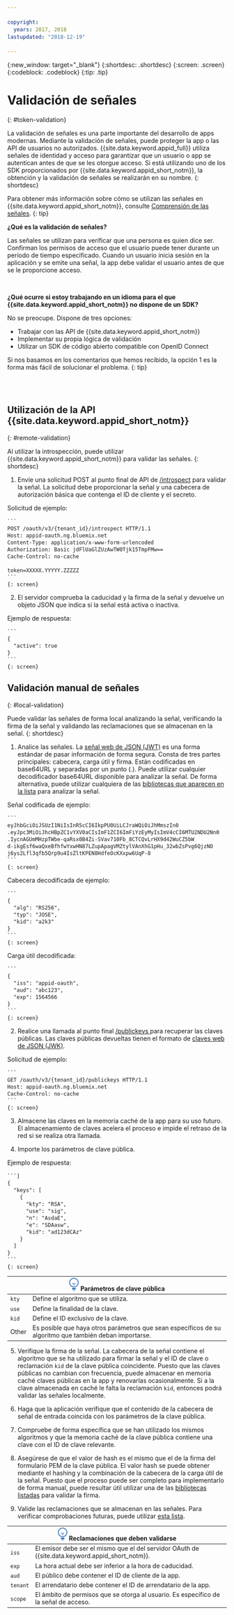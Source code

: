 ```yaml
---

copyright:
  years: 2017, 2018
lastupdated: "2018-12-19"

---
```


{:new_window: target="_blank"}
{:shortdesc: .shortdesc}
{:screen: .screen}
{:codeblock: .codeblock}
{:tip: .tip}


# Validación de señales
{: #token-validation}

La validación de señales es una parte importante del desarrollo de apps modernas. Mediante la validación de señales, puede proteger la app o las API de usuarios no autorizados. {{site.data.keyword.appid_full}} utiliza señales de identidad y acceso para garantizar que un usuario o app se autentican antes de que se les otorgue acceso. Si está utilizando uno de los SDK proporcionados por {{site.data.keyword.appid_short_notm}}, la obtención y la validación de señales se realizarán en su nombre.
{: shortdesc}

Para obtener más información sobre cómo se utilizan las señales en {{site.data.keyword.appid_short_notm}}, consulte [Comprensión de las señales](authorization.html#tokens).
{: tip}

**¿Qué es la validación de señales?**

Las señales se utilizan para verificar que una persona es quien dice ser. Confirman los permisos de acceso que el usuario puede tener durante un período de tiempo especificado. Cuando un usuario inicia sesión en la aplicación y se emite una señal, la app debe validar el usuario antes de que se le proporcione acceso.

</br>

**¿Qué ocurre si estoy trabajando en un idioma para el que {{site.data.keyword.appid_short_notm}} no dispone de un SDK?**

No se preocupe. Dispone de tres opciones:

* Trabajar con las API de {{site.data.keyword.appid_short_notm}}
* Implementar su propia lógica de validación
* Utilizar un SDK de código abierto compatible con OpenID Connect

Si nos basamos en los comentarios que hemos recibido, la opción 1 es la forma más fácil de solucionar el problema.
{: tip}

</br>
</br>

## Utilización de la API {{site.data.keyword.appid_short_notm}}
{: #remote-validation}

Al utilizar la introspección, puede utilizar {{site.data.keyword.appid_short_notm}} para validar las señales.
{: shortdesc}

1. Envíe una solicitud POST al punto final de API de [/introspect](https://appid-oauth.ng.bluemix.net/swagger-ui/#!/Authorization_Server_V3/introspect) para validar la señal. La solicitud debe proporcionar la señal y una cabecera de autorización básica que contenga el ID de cliente y el secreto.

  Solicitud de ejemplo:

    ```
    POST /oauth/v3/{tenant_id}/introspect HTTP/1.1
    Host: appid-oauth.ng.bluemix.net
    Content-Type: application/x-www-form-urlencoded
    Authorization: Basic jdFlUaGlZUzAwTW0Tjk15TmpFMw==
    Cache-Control: no-cache

    token=XXXXX.YYYYY.ZZZZZ
    ```
    {: screen}

2. El servidor comprueba la caducidad y la firma de la señal y devuelve un objeto JSON que indica si la señal está activa o inactiva.

  Ejemplo de respuesta:

    ```
    {
      "active": true
    }
    ```
    {: screen}


## Validación manual de señales
{: #local-validation}

Puede validar las señales de forma local analizando la señal, verificando la firma de la señal y validando las reclamaciones que se almacenan en la señal.
{: shortdesc}


1. Analice las señales. La [señal web de JSON (JWT)](https://tools.ietf.org/html/rfc7519) es una forma estándar de pasar información de forma segura. Consta de tres partes principales: cabecera, carga útil y firma. Están codificadas en base64URL y separadas por un punto (.). Puede utilizar cualquier decodificador base64URL disponible para analizar la señal. De forma alternativa, puede utilizar cualquiera de las [bibliotecas que aparecen en la lista](https://jwt.io/#libraries-io) para analizar la señal.

  Señal codificada de ejemplo:

    ```
    eyJhbGciOiJSUzI1NiIsInR5cCI6IkpPU0UiLCJraWQiOiJhMmszIn0
    .eyJpc3MiOiJhcHBpZC1vYXV0aCIsImF1ZCI6ImFiYzEyMyIsImV4cCI6MTU2NDU2Nn0
    .IycnAGUmMHzpTWbe-qaRsx0B4Zi-SVav710Fb_8CTCQvLrHX9d42WuCZ5bW
    d-ikgEsf6waQxeBfhfwYxwHN87LZupApagVMZtylVAnXhG1pHu_32wbZsPvg6QjzNO
    j6ys2Lfl3qfb5Qrp9u4IsZltKPEN8HdfeOcKXxpw6UqP-8
    ```
    {: screen}

  Cabecera decodificada de ejemplo:

    ```
    {
      "alg": "RS256",
      "typ": "JOSE",
      "kid": "a2k3"
    }
    ```
    {: screen}

  Carga útil decodificada:

    ```
    {
      "iss": "appid-oauth",
      "aud": "abc123",
      "exp": 1564566
    }
    ```
    {: screen}

2. Realice una llamada al punto final [/publickeys ](https://appid-oauth.ng.bluemix.net/swagger-ui/#!/Authorization_Server_V3/publicKeys) para recuperar las claves públicas. Las claves públicas devueltas tienen el formato de [claves web de JSON (JWK)](https://tools.ietf.org/html/rfc7517).

  Solicitud de ejemplo:

    ```
    GET /oauth/v3/{tenant_id}/publickeys HTTP/1.1
    Host: appid-oauth.ng.bluemix.net
    Cache-Control: no-cache
    ```
    {: screen}

3. Almacene las claves en la memoria caché de la app para su uso futuro. El almacenamiento de claves acelera el proceso e impide el retraso de la red si se realiza otra llamada.

4. Importe los parámetros de clave pública.

  Ejemplo de respuesta:

    ```]
    {
      "keys": [
        {
          "kty": "RSA",
          "use": "sig",
          "n": "AsdaE",
          "e": "SDAasw",
          "kid": "ad123dCAz"
        }
      ]
    }
    ```
    {: screen}

  <table>
    <thead>
      <th colspan=2><img src="images/idea.png" alt="Icono de más información"/> Parámetros de clave pública </th>
    </thead>
    <tbody>
      <tr>
        <td><code>kty</code></td>
        <td>Define el algoritmo que se utiliza.</td>
      </tr>
      <tr>
        <td><code>use</code></td>
        <td>Define la finalidad de la clave.</td>
      </tr>
      <tr>
        <td><code>kid</code></td>
        <td>Define el ID exclusivo de la clave.</td>
      </tr>
      <tr>
        <td>Other</td>
        <td>Es posible que haya otros parámetros que sean específicos de su algoritmo que también deban importarse.</td>
      </tr>
    </tbody>
  </table>

5. Verifique la firma de la señal. La cabecera de la señal contiene el algoritmo que se ha utilizado para firmar la señal y el ID de clave o reclamación `kid` de la clave pública coincidente. Puesto que las claves públicas no cambian con frecuencia, puede almacenar en memoria caché claves públicas en la app y renovarlas ocasionalmente. Si a la clave almacenada en caché le falta la reclamación `kid`, entonces podrá validar las señales localmente.

  1. Haga que la aplicación verifique que el contenido de la cabecera de señal de entrada coincida con los parámetros de la clave pública.
  2. Compruebe de forma específica que se han utilizado los mismos algoritmos y que la memoria caché de la clave pública contiene una clave con el ID de clave relevante.
  3. Asegúrese de que el valor de hash es el mismo que el de la firma del formulario PEM de la clave pública. El valor hash se puede obtener mediante el hashing y la combinación de la cabecera de la carga útil de la señal. Puesto que el proceso puede ser completo para implementarlo de forma manual, puede resultar útil utilizar una de las [bibliotecas listadas](https://jwt.io/) para validar la firma.

6. Valide las reclamaciones que se almacenan en las señales. Para verificar comprobaciones futuras, puede utilizar [esta lista](http://openid.net/specs/openid-connect-core-1_0.html#IDTokenValidation).
  <table>
    <thead>
      <th colspan=2><img src="images/idea.png" alt="Icono Más información"/> Reclamaciones que deben validarse </th>
    </thead>
    <tbody>
      <tr>
        <td><code>iss</code></td>
        <td>El emisor debe ser el mismo que el del servidor OAuth de {{site.data.keyword.appid_short_notm}}.</td>
      </tr>
      <tr>
        <td><code>exp</code></td>
        <td>La hora actual debe ser inferior a la hora de caducidad.</td>
      </tr>
      <tr>
        <td><code>aud</code></td>
        <td>El público debe contener el ID de cliente de la app.</td>
      </tr>
      <tr>
        <td><code>tenant</code></td>
        <td>El arrendatario debe contener el ID de arrendatario de la app.</td>
      </tr>
      <tr>
        <td><code>scope</code></td>
        <td>El ámbito de permisos que se otorga al usuario. Es específico de la señal de acceso.</td>
      </tr>
    </tbody>
  </table>

</br>
</br>
